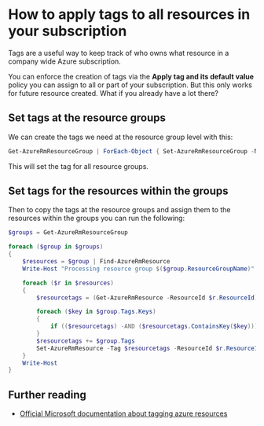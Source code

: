 # How to apply tags to all resources in your subscription

Tags are a useful way to keep track of who owns what resource in a company wide Azure subscription.

You can enforce the creation of tags via the **Apply tag and its default value** policy you can assign to all or part of your subscription.
But this only works for future resource created. What if you already have a lot there?

## Set tags at the resource groups
We can create the tags we need at the resource group level with this:
```powershell
Get-AzureRmResourceGroup | ForEach-Object { Set-AzureRmResourceGroup -Name $_.ResourceGroupName -Tag @{ Key="value" } }
```
This will set the tag for all resource groups.

## Set tags for the resources within the groups
Then to copy the tags at the resource groups and assign them to the resources within the groups you can run the following:

```powershell
$groups = Get-AzureRmResourceGroup

foreach ($group in $groups)
{
    $resources = $group | Find-AzureRmResource
    Write-Host "Processing resource group $($group.ResourceGroupName)" -f Cyan

    foreach ($r in $resources)
    {
        $resourcetags = (Get-AzureRmResource -ResourceId $r.ResourceId).Tags

        foreach ($key in $group.Tags.Keys)
        {
            if (($resourcetags) -AND ($resourcetags.ContainsKey($key))) { $resourcetags.Remove($key) }
        }
        $resourcetags += $group.Tags
        Set-AzureRmResource -Tag $resourcetags -ResourceId $r.ResourceId -Force
    }
    Write-Host
}
```

## Further reading

* [Official Microsoft documentation about tagging azure resources](https://docs.microsoft.com/en-us/azure/azure-resource-manager/resource-group-using-tags)